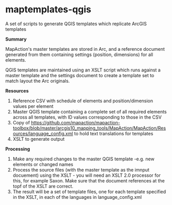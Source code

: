 # maptemplates-qgis
A set of scripts to generate QGIS templates which replicate ArcGIS templates

**Summary**

MapAction's master templates are stored in Arc, and a reference document generated from them containing settings (position, dimensions) for all elements.

QGIS templates are maintained using an XSLT script which runs against a master template and the settings document to create a template set to match layout the Arc originals.

**Resources**
1. Reference CSV with schedule of elements and position/dimension values per element
2. Master QGIS template containing a complete set of all required elements across all templates, with ID values corresponding to those in the CSV
3. Copy of https://github.com/mapaction/mapaction-toolbox/blob/master/arcgis10_mapping_tools/MapAction/MapAction/Resources/language_config.xml to hold text translations for templates
4. XSLT to generate output


**Processing**
1. Make any required changes to the master QGIS template -e.g. new elements or changed names
2. Process the source files (with the master template as the imnput docuement) using the XSLT - you will need an XSLT 2.0 processor for this, for example Saxon. Make sure that the document references at the topf of the XSLT are correct.
3. The result will be a set of template files, one for each template specified in the XSLT, in each of the languages in language_config.xml
